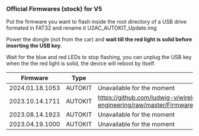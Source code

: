 ### Official Firmwares (stock) for V5

Put the firmware you want to flash inside the root directory of a USB drive formated in FAT32 and rename it U2AC_AUTOKIT_Update.img

Power the dongle (not from the car) and **wait till the red light is solid before inserting the USB key**.

Wait for the blue and red LEDs to stop flashing, you can unplug the USB key when the the red light is solid, the device will reboot by itself.

| Firmware | Type | Download link |
| - | - | - |
| 2024.01.18.1053 | AUTOKIT | Unavailable for the moment |
| 2023.10.14.1711 | AUTOKIT | https://github.com/ludwig-v/wireless-carplay-dongle-reverse-engineering/raw/master/Firmware/U2AC/_AUTOKIT/2023.10.14.1711/U2AC_AUTOKIT_Update.img |
| 2023.08.14.1923 | AUTOKIT | Unavailable for the moment |
| 2023.04.19.1000 | AUTOKIT | Unavailable for the moment |
